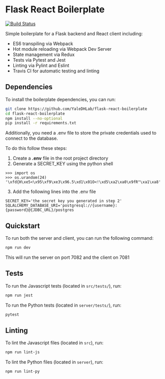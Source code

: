 # Flask React Boilerplate

[![Build Status](https://travis-ci.org/YaleDHLab/flask-react-boilerplate.svg?branch=master)](https://travis-ci.org/YaleDHLab/flask-react-boilerplate)

Simple boilerplate for a Flask backend and React client including:

* ES6 transpiling via Webpack
* Hot module reloading via Webpack Dev Server
* State management via Redux
* Tests via Pytest and Jest
* Linting via Pylint and Eslint
* Travis CI for automatic testing and linting

## Dependencies

To install the boilerplate dependencies, you can run:

```bash
git clone https://github.com/YaleDHLab/flask-react-boilerplate
cd flask-react-boilerplate
npm install --no-optional
pip install -r requirements.txt
```

Additionally, you need a .env file to store the private credentials used to connect to the database.

To do this follow these steps:

1. Create a **.env** file in the root project directory
2. Generate a SECRET_KEY using the python shell

```
>>> import os
>>> os.urandom(24)
'\xfd{H\xe5<\x95\xf9\xe3\x96.5\xd1\x01O<!\xd5\xa2\xa0\x9fR"\xa1\xa8'
```

3. Add the following lines into the .env file

```
SECRET_KEY='the secret key you generated in step 2'
SQLALCHEMY_DATABASE_URI='postgresql://{username}:{password}@{JDBC_URL}/postgres
```

## Quickstart

To run both the server and client, you can run the following command:

```bash
npm run dev
```

This will run the server on port 7082 and the client on 7081

## Tests

To run the Javascript tests (located in `src/tests/`), run:

```bash
npm run jest
```

To run the Python tests (located in `server/tests/`), run:

```bash
pytest
```

## Linting

To lint the Javascript files (located in `src`), run:

```bash
npm run lint-js
```

To lint the Python files (located in `server`), run:

```bash
npm run lint-py
```
